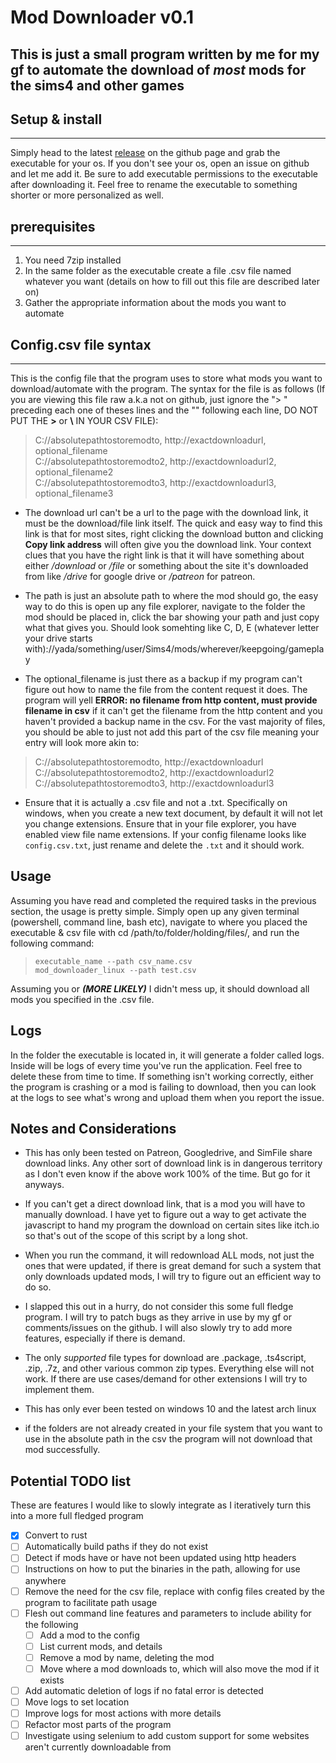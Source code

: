 # Mod Downloader v0.1
## This is just a small program written by me for my gf to automate the download of *most* mods for the sims4 and other games

## Setup & install
---
Simply head to the latest [release](https://github.com/Jdogstar/mod-downloader/releases) on the github page and grab the executable for your os. If you don't see your os, open an issue on github and let me add it. Be sure to add executable permissions to the executable after downloading it. Feel free to rename the executable to something shorter or more personalized as well.

## prerequisites
---
1. You need 7zip installed
2. In the same folder as the executable create a file .csv file named whatever you want (details on how to fill out this file are described later on)
3. Gather the appropriate information about the mods you want to automate

## Config.csv file syntax
---
This is the config file that the program uses to store what mods you want to download/automate with the program. The syntax for the file is as follows (If you are viewing this file raw a.k.a not on github, just ignore the "> " preceding each one of theses lines and the "\" following each line, DO NOT PUT THE **>** or **\\** IN YOUR CSV FILE):
> C://absolutepathtostoremodto, http://exactdownloadurl, optional_filename \
> C://absolutepathtostoremodto2, http://exactdownloadurl2, optional_filename2 \
> C://absolutepathtostoremodto3, http://exactdownloadurl3, optional_filename3

- The download url can't be a url to the page with the download link, it must be the download/file link itself. The quick and easy way to find this link is that for most sites, right clicking the download button and clicking **Copy link address** will often give you the download link. Your context clues that you have the right link is that it will have something about either */download* or */file* or something about the site it's downloaded from like */drive* for google drive or */patreon* for patreon.

- The path is just an absolute path to where the mod should go, the easy way to do this is open up any file explorer, navigate to the folder the mod should be placed in, click the bar showing your path and just copy what that gives you. Should look somehting like C, D, E (whatever letter your drive starts with)://yada/something/user/Sims4/mods/wherever/keepgoing/gameplay

- The optional_filename is just there as a backup if my program can't figure out how to name the file from the content request it does. The program will yell **ERROR: no filename from http content, must provide filename in csv** if it can't get the filename from the http content and you haven't provided a backup name in the csv. For the vast majority of files, you should be able to just not add this part of the csv file meaning your entry will look more akin to:
> C://absolutepathtostoremodto, http://exactdownloadurl \
> C://absolutepathtostoremodto2, http://exactdownloadurl2 \
> C://absolutepathtostoremodto3, http://exactdownloadurl3

- Ensure that it is actually a .csv file and not a .txt. Specifically on windows, when you create a new text document, by default it will not let you change extensions. Ensure that in your file explorer, you have enabled view file name extensions. If your config filename looks like `config.csv.txt`, just rename and delete the `.txt` and it should work.

## Usage
Assuming you have read and completed the required tasks in the previous section, the usage is pretty simple. Simply open up any given terminal (powershell, command line, bash etc), navigate to where you placed the executable & csv file with cd /path/to/folder/holding/files/, and run the following command:
> `executable_name --path csv_name.csv` \
> `mod_downloader_linux --path test.csv`

Assuming you or ***(MORE LIKELY)*** I didn't mess up, it should download all mods you specified in the .csv file.

## Logs
In the folder the executable is located in, it will generate a folder called logs. Inside will be logs of every time you've run the application. Feel free to delete these from time to time. If something isn't working correctly, either the program is crashing or a mod is failing to download, then you can look at the logs to see what's wrong and upload them when you report the issue.

## Notes and Considerations
- This has only been tested on Patreon, Googledrive, and SimFile share download links. Any other sort of download link is in dangerous territory as I don't even know if the above work 100% of the time. But go for it anyways.

- If you can't get a direct download link, that is a mod you will have to manually download. I have yet to figure out a way to get activate the javascript to hand my program the download on certain sites like itch.io so that's out of the scope of this script by a long shot.

- When you run the command, it will redownload ALL mods, not just the ones that were updated, if there is great demand for such a system that only downloads updated mods, I will try to figure out an efficient way to do so.

- I slapped this out in a hurry, do not consider this some full fledge program. I will try to patch bugs as they arrive in use by my gf or comments/issues on the github. I will also slowly try to add more features, especially if there is demand.

- The only *supported* file types for download are .package, .ts4script, .zip, .7z, and other various common zip types. Everything else will not work. If there are use cases/demand for other extensions I will try to implement them.

- This has only ever been tested on windows 10 and the latest arch linux

- if the folders are not already created in your file system that you want to use in the absolute path in the csv the program will not download that mod successfully.

## Potential TODO list
These are features I would like to slowly integrate as I iteratively turn this into a more full fledged program
- [x] Convert to rust
- [ ] Automatically build paths if they do not exist
- [ ] Detect if mods have or have not been updated using http headers
- [ ] Instructions on how to put the binaries in the path, allowing for use anywhere
- [ ] Remove the need for the csv file, replace with config files created by the program to facilitate path usage
- [ ] Flesh out command line features and parameters to include ability for the following
    - [ ] Add a mod to the config
    - [ ] List current mods, and details
    - [ ] Remove a mod by name, deleting the mod
    - [ ] Move where a mod downloads to, which will also move the mod if it exists
- [ ] Add automatic deletion of logs if no fatal error is detected
- [ ] Move logs to set location
- [ ] Improve logs for most actions with more details
- [ ] Refactor most parts of the program
- [ ] Investigate using selenium to add custom support for some websites aren't currently downloadable from